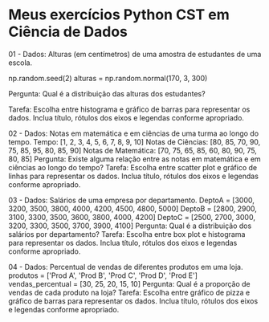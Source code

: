 # Meus exercícios Python CST em Ciência de Dados


01 - Dados: Alturas (em centímetros) de uma amostra de estudantes de uma escola.

np.random.seed(2)
alturas = np.random.normal(170, 3, 300)

Pergunta: Qual é a distribuição das alturas dos estudantes?

Tarefa: Escolha entre histograma e gráfico de barras para representar os dados. Inclua
título, rótulos dos eixos e legendas conforme apropriado.

02 - Dados: Notas em matemática e em ciências de uma turma ao longo do tempo.
Tempo: [1, 2, 3, 4, 5, 6, 7, 8, 9, 10]
Notas de Ciências: [80, 85, 70, 90, 75, 85, 95, 80, 85, 90]
Notas de Matemática: [70, 75, 65, 85, 60, 80, 90, 75, 80, 85]
Pergunta: Existe alguma relação entre as notas em matemática e em ciências ao longo do
tempo?
Tarefa: Escolha entre scatter plot e gráfico de linhas para representar os dados. Inclua
título, rótulos dos eixos e legendas conforme apropriado.

03 - Dados: Salários de uma empresa por departamento.
DeptoA = [3000, 3200, 3500, 3800, 4000, 4200, 4500, 4800, 5000]
DeptoB = [2800, 2900, 3100, 3300, 3500, 3600, 3800, 4000, 4200]
DeptoC = [2500, 2700, 3000, 3200, 3300, 3500, 3700, 3900, 4100]
Pergunta: Qual é a distribuição dos salários por departamento?
Tarefa: Escolha entre box plot e histograma para representar os dados.
Inclua título, rótulos dos eixos e legendas conforme apropriado.

04 - Dados: Percentual de vendas de diferentes produtos em uma loja.
produtos = ['Prod A', 'Prod B', 'Prod C', 'Prod D', 'Prod E']
vendas_percentual = [30, 25, 20, 15, 10]
Pergunta: Qual é a proporção de vendas de cada produto na loja?
Tarefa: Escolha entre gráfico de pizza e gráfico de barras para representar os dados.
Inclua título, rótulos dos eixos e legendas conforme apropriado.